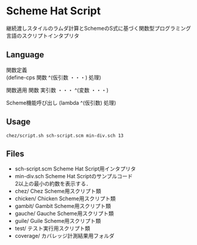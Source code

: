 # Scheme Hat Script

継続渡しスタイルのラムダ計算とSchemeのS式に基づく関数型プログラミング言語のスクリプトインタプリタ

## Language

関数定義  
    (define-cps 関数 ^(仮引数 ・・・) 処理)  

関数適用
    関数 実引数 ・・・ ^(変数 ・・・)  

Scheme機能呼び出し
    (lambda ^(仮引数) 処理)

## Usage

    chez/script.sh sch-script.scm min-div.sch 13

## Files

* sch-script.scm
  Scheme Hat Script用インタプリタ
* min-div.sch
  Scheme Hat Scriptのサンプルコード  
  2以上の最小の約数を表示する．
* chez/
  Chez Scheme用スクリプト類
* chicken/
  Chicken Scheme用スクリプト類
* gambit/
  Gambit Scheme用スクリプト類
* gauche/
  Gauche Scheme用スクリプト類
* guile/
  Guile Scheme用スクリプト類
* test/
  テスト実行用スクリプト類
* coverage/
  カバレッジ計測結果用フォルダ
